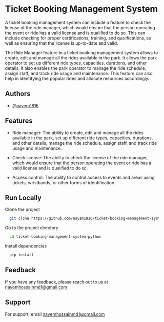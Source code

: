 
# Ticket Booking Management System

A ticket booking management system can include a feature to check the license of the ride manager, which would ensure that the person operating the event or ride has a valid license and is qualified to do so. This can include checking for proper certifications, training, and qualifications, as well as ensuring that the license is up-to-date and valid.

The Ride Manager feature in a ticket booking management system allows to create, edit and manage all the rides available in the park. It allows the park operator to set up different ride types, capacities, durations, and other details. It also enables the park operator to manage the ride schedule, assign staff, and track ride usage and maintenance. This feature can also help in identifying the popular rides and allocate resources accordingly.
## Authors

- [@nayem1816](https://www.github.com/nayem1816)


## Features

- Ride manager: The ability to create, edit and manage all the rides available in the park, set up different ride types, capacities, durations, and other details, manage the ride schedule, assign staff, and track ride usage and maintenance.

- Check license: The ability to check the license of the ride manager, which would ensure that the person operating the event or ride has a valid license and is qualified to do so.

- Access control: The ability to control access to events and areas using tickets, wristbands, or other forms of identification.
## Run Locally

Clone the project

```bash
  git clone https://github.com/nayem1816/ticket-booking-management-system-python.git
```

Go to the project directory

```bash
  cd ticket-booking-management-system-python
```

Install dependencies

```bash
  pip install
```


## Feedback

If you have any feedback, please reach out to us at nayemhossainmd1@gmail.com


## Support

For support, email nayemhossainmd1@gmail.com

